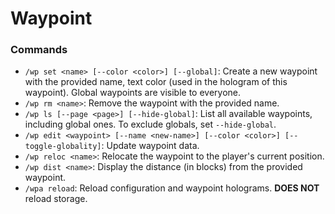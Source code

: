 # Waypoint
### Commands
- `/wp set <name> [--color <color>] [--global]`: Create a new waypoint with the provided name, text color (used in the hologram of this waypoint). Global waypoints are visible to everyone.
- `/wp rm <name>`: Remove the waypoint with the provided name.
- `/wp ls [--page <page>] [--hide-global]`: List all available waypoints, including global ones. To exclude globals, set `--hide-global`.
- `/wp edit <waypoint> [--name <new-name>] [--color <color>] [--toggle-globality]`: Update waypoint data.
- `/wp reloc <name>`: Relocate the waypoint to the player's current position.
- `/wp dist <name>`: Display the distance (in blocks) from the provided waypoint.
- `/wpa reload`: Reload configuration and waypoint holograms. **DOES NOT** reload storage.
